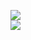 [![](https://img.shields.io/badge/Made%20With-Github%20Spray-lightgrey.svg?style=for-the-badge&logo=github)](https://github.com/Annihil/github-spray#598)  
[![](https://i.imgur.com/2DrTn0Z.gif)](https://github.com/Annihil/github-spray)